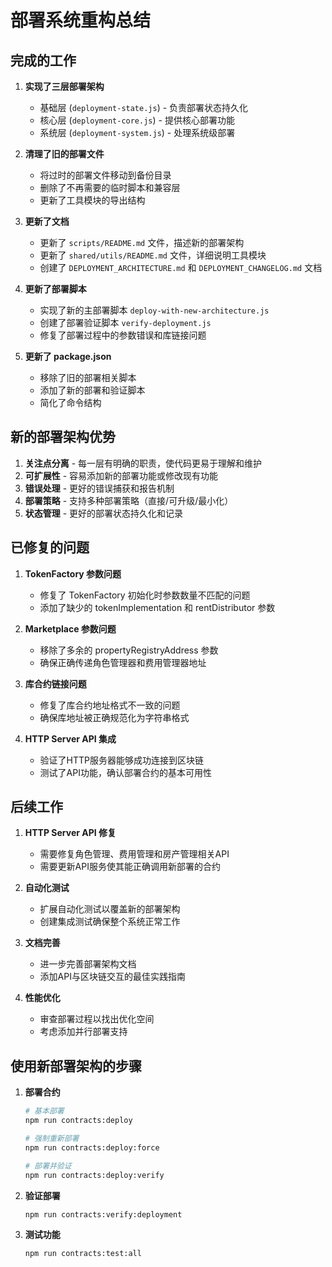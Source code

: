 # 部署系统重构总结

## 完成的工作

1. **实现了三层部署架构**
   - 基础层 (`deployment-state.js`) - 负责部署状态持久化
   - 核心层 (`deployment-core.js`) - 提供核心部署功能
   - 系统层 (`deployment-system.js`) - 处理系统级部署

2. **清理了旧的部署文件**
   - 将过时的部署文件移动到备份目录
   - 删除了不再需要的临时脚本和兼容层
   - 更新了工具模块的导出结构

3. **更新了文档**
   - 更新了 `scripts/README.md` 文件，描述新的部署架构
   - 更新了 `shared/utils/README.md` 文件，详细说明工具模块
   - 创建了 `DEPLOYMENT_ARCHITECTURE.md` 和 `DEPLOYMENT_CHANGELOG.md` 文档

4. **更新了部署脚本**
   - 实现了新的主部署脚本 `deploy-with-new-architecture.js`
   - 创建了部署验证脚本 `verify-deployment.js`
   - 修复了部署过程中的参数错误和库链接问题

5. **更新了 package.json**
   - 移除了旧的部署相关脚本
   - 添加了新的部署和验证脚本
   - 简化了命令结构

## 新的部署架构优势

1. **关注点分离** - 每一层有明确的职责，使代码更易于理解和维护
2. **可扩展性** - 容易添加新的部署功能或修改现有功能
3. **错误处理** - 更好的错误捕获和报告机制
4. **部署策略** - 支持多种部署策略（直接/可升级/最小化）
5. **状态管理** - 更好的部署状态持久化和记录

## 已修复的问题

1. **TokenFactory 参数问题**
   - 修复了 TokenFactory 初始化时参数数量不匹配的问题
   - 添加了缺少的 tokenImplementation 和 rentDistributor 参数

2. **Marketplace 参数问题**
   - 移除了多余的 propertyRegistryAddress 参数
   - 确保正确传递角色管理器和费用管理器地址

3. **库合约链接问题**
   - 修复了库合约地址格式不一致的问题
   - 确保库地址被正确规范化为字符串格式

4. **HTTP Server API 集成**
   - 验证了HTTP服务器能够成功连接到区块链
   - 测试了API功能，确认部署合约的基本可用性

## 后续工作

1. **HTTP Server API 修复**
   - 需要修复角色管理、费用管理和房产管理相关API
   - 需要更新API服务使其能正确调用新部署的合约

2. **自动化测试**
   - 扩展自动化测试以覆盖新的部署架构
   - 创建集成测试确保整个系统正常工作

3. **文档完善**
   - 进一步完善部署架构文档
   - 添加API与区块链交互的最佳实践指南

4. **性能优化**
   - 审查部署过程以找出优化空间
   - 考虑添加并行部署支持

## 使用新部署架构的步骤

1. **部署合约**
   ```bash
   # 基本部署
   npm run contracts:deploy
   
   # 强制重新部署
   npm run contracts:deploy:force
   
   # 部署并验证
   npm run contracts:deploy:verify
   ```

2. **验证部署**
   ```bash
   npm run contracts:verify:deployment
   ```

3. **测试功能**
   ```bash
   npm run contracts:test:all
   ``` 